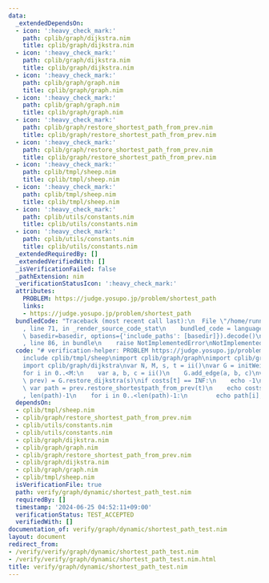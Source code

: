 ```yaml
---
data:
  _extendedDependsOn:
  - icon: ':heavy_check_mark:'
    path: cplib/graph/dijkstra.nim
    title: cplib/graph/dijkstra.nim
  - icon: ':heavy_check_mark:'
    path: cplib/graph/dijkstra.nim
    title: cplib/graph/dijkstra.nim
  - icon: ':heavy_check_mark:'
    path: cplib/graph/graph.nim
    title: cplib/graph/graph.nim
  - icon: ':heavy_check_mark:'
    path: cplib/graph/graph.nim
    title: cplib/graph/graph.nim
  - icon: ':heavy_check_mark:'
    path: cplib/graph/restore_shortest_path_from_prev.nim
    title: cplib/graph/restore_shortest_path_from_prev.nim
  - icon: ':heavy_check_mark:'
    path: cplib/graph/restore_shortest_path_from_prev.nim
    title: cplib/graph/restore_shortest_path_from_prev.nim
  - icon: ':heavy_check_mark:'
    path: cplib/tmpl/sheep.nim
    title: cplib/tmpl/sheep.nim
  - icon: ':heavy_check_mark:'
    path: cplib/tmpl/sheep.nim
    title: cplib/tmpl/sheep.nim
  - icon: ':heavy_check_mark:'
    path: cplib/utils/constants.nim
    title: cplib/utils/constants.nim
  - icon: ':heavy_check_mark:'
    path: cplib/utils/constants.nim
    title: cplib/utils/constants.nim
  _extendedRequiredBy: []
  _extendedVerifiedWith: []
  _isVerificationFailed: false
  _pathExtension: nim
  _verificationStatusIcon: ':heavy_check_mark:'
  attributes:
    PROBLEM: https://judge.yosupo.jp/problem/shortest_path
    links:
    - https://judge.yosupo.jp/problem/shortest_path
  bundledCode: "Traceback (most recent call last):\n  File \"/home/runner/.local/lib/python3.10/site-packages/onlinejudge_verify/documentation/build.py\"\
    , line 71, in _render_source_code_stat\n    bundled_code = language.bundle(stat.path,\
    \ basedir=basedir, options={'include_paths': [basedir]}).decode()\n  File \"/home/runner/.local/lib/python3.10/site-packages/onlinejudge_verify/languages/nim.py\"\
    , line 86, in bundle\n    raise NotImplementedError\nNotImplementedError\n"
  code: "# verification-helper: PROBLEM https://judge.yosupo.jp/problem/shortest_path\n\
    include cplib/tmpl/sheep\nimport cplib/graph/graph\nimport cplib/graph/restore_shortest_path_from_prev\n\
    import cplib/graph/dijkstra\nvar N, M, s, t = ii()\nvar G = initWeightedDirectedGraph(N)\n\
    for i in 0..<M:\n    var a, b, c = ii()\n    G.add_edge(a, b, c)\nvar (costs,\
    \ prev) = G.restore_dijkstra(s)\nif costs[t] == INF:\n    echo -1\nelse:\n   \
    \ var path = prev.restore_shortestpath_from_prev(t)\n    echo costs[t], \" \"\
    , len(path)-1\n    for i in 0..<len(path)-1:\n        echo path[i], \" \", path[i+1]\n"
  dependsOn:
  - cplib/tmpl/sheep.nim
  - cplib/graph/restore_shortest_path_from_prev.nim
  - cplib/utils/constants.nim
  - cplib/utils/constants.nim
  - cplib/graph/dijkstra.nim
  - cplib/graph/graph.nim
  - cplib/graph/restore_shortest_path_from_prev.nim
  - cplib/graph/dijkstra.nim
  - cplib/graph/graph.nim
  - cplib/tmpl/sheep.nim
  isVerificationFile: true
  path: verify/graph/dynamic/shortest_path_test.nim
  requiredBy: []
  timestamp: '2024-06-25 04:52:11+09:00'
  verificationStatus: TEST_ACCEPTED
  verifiedWith: []
documentation_of: verify/graph/dynamic/shortest_path_test.nim
layout: document
redirect_from:
- /verify/verify/graph/dynamic/shortest_path_test.nim
- /verify/verify/graph/dynamic/shortest_path_test.nim.html
title: verify/graph/dynamic/shortest_path_test.nim
---
```

